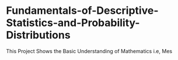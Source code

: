 # Fundamentals-of-Descriptive-Statistics-and-Probability-Distributions
This Project Shows the Basic Understanding of Mathematics i.e, Mes
